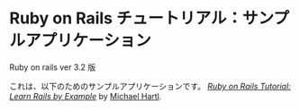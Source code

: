 # Ruby on Rails チュートリアル：サンプルアプリケーション

Ruby on rails ver 3.2 版

これは、以下のためのサンプルアプリケーションです。
[*Ruby on Rails Tutorial: Learn Rails by Example*](http://railstutorial.jp/)
by [Michael Hartl](http://michaelhartl.com/).
